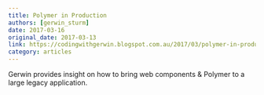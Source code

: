 ```yaml
---
title: Polymer in Production
authors: [gerwin_sturm]
date: 2017-03-16
original_date: 2017-03-13
link: https://codingwithgerwin.blogspot.com.au/2017/03/polymer-in-production.html
category: articles
---
```


Gerwin provides insight on how to bring web components & Polymer to a large legacy application.

<!-- Excerpt -->
